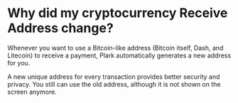 # Why did my cryptocurrency Receive Address change?

Whenever you want to use a Bitcoin-like address (Bitcoin itself, Dash, and Litecoin) to receive a payment, Plark automatically generates a new address for you. 

A new unique address for every transaction provides better security and privacy.  You still can use the old address, although it is not shown on the screen anymore.
